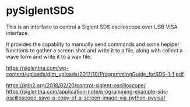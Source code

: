 # pySiglentSDS

This is an interface to control a Siglent SDS osciloscope over USB VISA interface. 

It provides the capablity to manually send commands and some heplper functions to gather a screen shot and write it to a file, along with collect a wave form and write it to a wav file.

https://siglentna.com/wp-content/uploads/dlm_uploads/2017/10/ProgrammingGuide_forSDS-1-1.pdf



https://ktln2.org/2018/02/20/control-siglent-oscilloscope/
https://siglentna.com/application-note/programming-example-sds-oscilloscope-save-a-copy-of-a-screen-image-via-python-pyvisa/